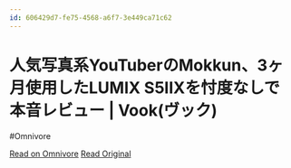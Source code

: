 ```yaml
---
id: 606429d7-fe75-4568-a6f7-3e449ca71c62
---
```


# 人気写真系YouTuberのMokkun、3ヶ月使用したLUMIX S5IIXを忖度なしで本音レビュー | Vook(ヴック)
#Omnivore

[Read on Omnivore](https://omnivore.app/me/you-tuber-mokkun-3-lumix-s-5-iix-vook-1902b8f4305)
[Read Original](https://vook.vc/n/6927)

